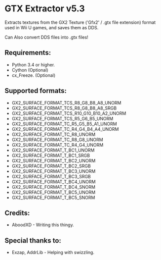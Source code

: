 # GTX Extractor v5.3
Extracts textures from the GX2 Texture ('Gfx2' / .gtx file extension) format used in Wii U games, and saves them as DDS.  
  
Can Also convert DDS files into .gtx files!  

## Requirements:
* Python 3.4 or higher.
* Cython (Optional)
* cx_Freeze. (Optional)

## Supported formats:
* GX2_SURFACE_FORMAT_TCS_R8_G8_B8_A8_UNORM
* GX2_SURFACE_FORMAT_TCS_R8_G8_B8_A8_SRGB
* GX2_SURFACE_FORMAT_TCS_R10_G10_B10_A2_UNORM
* GX2_SURFACE_FORMAT_TCS_R5_G6_B5_UNORM
* GX2_SURFACE_FORMAT_TC_R5_G5_B5_A1_UNORM
* GX2_SURFACE_FORMAT_TC_R4_G4_B4_A4_UNORM
* GX2_SURFACE_FORMAT_TC_R8_UNORM
* GX2_SURFACE_FORMAT_TC_R8_G8_UNORM
* GX2_SURFACE_FORMAT_TC_R4_G4_UNORM
* GX2_SURFACE_FORMAT_T_BC1_UNORM
* GX2_SURFACE_FORMAT_T_BC1_SRGB
* GX2_SURFACE_FORMAT_T_BC2_UNORM
* GX2_SURFACE_FORMAT_T_BC2_SRGB
* GX2_SURFACE_FORMAT_T_BC3_UNORM
* GX2_SURFACE_FORMAT_T_BC3_SRGB
* GX2_SURFACE_FORMAT_T_BC4_UNORM
* GX2_SURFACE_FORMAT_T_BC4_SNORM
* GX2_SURFACE_FORMAT_T_BC5_UNORM
* GX2_SURFACE_FORMAT_T_BC5_SNORM

## Credits:
* AboodXD - Writing this thingy.

## Special thanks to:
* Exzap, AddrLib - Helping with swizzling.